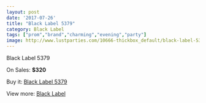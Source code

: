 ```yaml
---
layout: post
date: '2017-07-26'
title: "Black Label 5379"
category: Black Label
tags: ["prom","brand","charming","evening","party"]
image: http://www.lustparties.com/10666-thickbox_default/black-label-5379.jpg
---
```

Black Label 5379

On Sales: **$320**
<a href="https://www.lustparties.com/en/black-label/3630-black-label-5379.html"><amp-img layout="responsive" width="600" height="600" src="//www.lustparties.com/10666-thickbox_default/black-label-5379.jpg" alt="Black Label 5379 0" /></a>
<a href="https://www.lustparties.com/en/black-label/3630-black-label-5379.html"><amp-img layout="responsive" width="600" height="600" src="//www.lustparties.com/10667-thickbox_default/black-label-5379.jpg" alt="Black Label 5379 1" /></a>

Buy it: [Black Label 5379](https://www.lustparties.com/en/black-label/3630-black-label-5379.html "Black Label 5379")

View more: [Black Label](https://www.lustparties.com/en/16-black-label "Black Label")